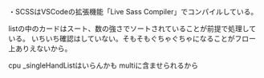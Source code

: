 
・SCSSはVSCodeの拡張機能「Live Sass Compiler」でコンパイルしている。

listの中のカードはスート、数の強さでソートされていることが前提で処理している。
いちいち確認はしていない。そもそもぐちゃぐちゃになることがフロー上ありえないから。

cpu _singleHandListはいらんかも multiに含ませられるから
